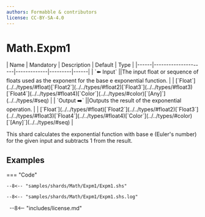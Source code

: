 ```yaml
---
authors: Formabble & contributors
license: CC-BY-SA-4.0
---
```



# Math.Expm1

<div class="sh-parameters" markdown="1">
| Name | Mandatory | Description | Default | Type |
|------|---------------------|-------------|---------|------|
| `⬅️ Input` ||The input float or sequence of floats used as the exponent for the base e exponential function. | | [`Float`](../../types/#float)[`Float2`](../../types/#float2)[`Float3`](../../types/#float3)[`Float4`](../../types/#float4)[`Color`](../../types/#color)[`[Any]`](../../types/#seq) |
| `Output ➡️` ||Outputs the result of the exponential operation. | | [`Float`](../../types/#float)[`Float2`](../../types/#float2)[`Float3`](../../types/#float3)[`Float4`](../../types/#float4)[`Color`](../../types/#color)[`[Any]`](../../types/#seq) |

</div>

This shard calculates the exponential function with base e (Euler's number) for the given input and subtracts 1 from the result.

## Examples

=== "Code"

  ```x86asm linenums="1"
  --8<-- "samples/shards/Math/Expm1/Expm1.shs"
  ```

  ```
  --8<-- "samples/shards/Math/Expm1/Expm1.shs.log"
  ```
&nbsp;
--8<-- "includes/license.md"

